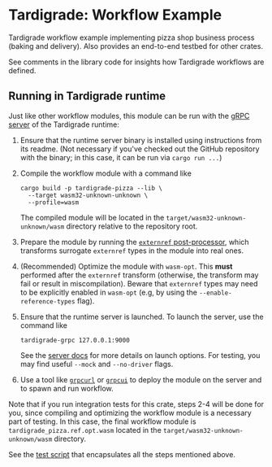# Tardigrade: Workflow Example

Tardigrade workflow example implementing pizza shop business process
(baking and delivery). Also provides an end-to-end testbed for other crates.

See comments in the library code for insights how Tardigrade workflows are defined.

## Running in Tardigrade runtime

Just like other workflow modules, this module can be run with the [gRPC server]
of the Tardigrade runtime:

1. Ensure that the runtime server binary is installed using instructions from its readme.
   (Not necessary if you've checked out the GitHub repository with the binary;
   in this case, it can be run via `cargo run ...`)
2. Compile the workflow module with a command like

   ```shell
   cargo build -p tardigrade-pizza --lib \
     --target wasm32-unknown-unknown \
     --profile=wasm
   ```

   The compiled module will be located in the `target/wasm32-unknown-unknown/wasm` directory
   relative to the repository root.
3. Prepare the module by running the [`externref` post-processor], which transforms
   surrogate `externref` types in the module into real ones.
4. (Recommended) Optimize the module with `wasm-opt`. This **must** performed after
   the `externref` transform (otherwise, the transform may fail or result in miscompilation).
   Beware that `externref` types may need to be explicitly enabled in `wasm-opt`
   (e.g, by using the `--enable-reference-types` flag).
5. Ensure that the runtime server is launched. To launch the server, use the command like

    ```shell
    tardigrade-grpc 127.0.0.1:9000
    ```

   See the [server docs][gRPC server] for more details on launch options. For testing,
   you may find useful `--mock` and `--no-driver` flags.
6. Use a tool like [`grpcurl`] or [`grpcui`] to deploy the module on the server
   and to spawn and run workflow.

Note that if you run integration tests for this crate, steps 2-4 will be done for you,
since compiling and optimizing the workflow module is a necessary part of testing.
In this case, the final workflow module is `tardigrade_pizza.ref.opt.wasm`
located in the `target/wasm32-unknown-unknown/wasm` directory.

See the [test script](tests/test-grpc.sh) that encapsulates all the steps mentioned above.

[gRPC server]: ../../crates/cli
[`externref` post-processor]: https://github.com/slowli/externref/tree/main/crates/cli
[`grpcurl`]: https://github.com/fullstorydev/grpcurl
[`grpcui`]: https://github.com/fullstorydev/grpcui
